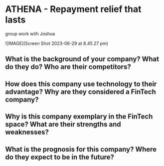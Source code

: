 # ATHENA - Repayment relief that lasts
group work with Joshua

![IMAGE](Screen Shot 2023-06-29 at 8.45.27 pm)

## What is the background of your company? What do they do? Who are their competitors?


## How does this company use technology to their advantage? Why are they considered a FinTech company?


## Why is this company exemplary in the FinTech space? What are their strengths and weaknesses?


## What is the prognosis for this company? Where do they expect to be in the future?
